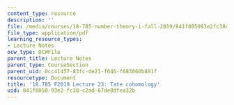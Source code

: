 ```yaml
---
content_type: resource
description: ''
file: /media/courses/18-785-number-theory-i-fall-2019/841f805093e2fc38c2ad67de8dfea32b_MIT18_785F19_lec23.pdf
file_type: application/pdf
learning_resource_types:
- Lecture Notes
ocw_type: OCWFile
parent_title: Lecture Notes
parent_type: CourseSection
parent_uid: 0cc41457-83fc-de21-f646-f683066b881f
resourcetype: Document
title: '18.785 F2019 Lecture 23: Tate cohomology'
uid: 841f8050-93e2-fc38-c2ad-67de8dfea32b
---
```

